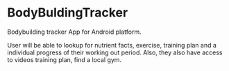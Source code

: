 # BodyBuldingTracker

Bodybuilding tracker App for Android platform.

User will be able to lookup for nutrient facts, exercise, training plan and a individual progress of their working out period. Also, they also have access to videos training plan, find a local gym.

